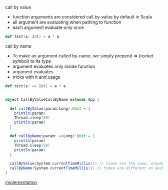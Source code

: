 call by value
- function arguments are considered call by-value by default in Scala
- all argument are evaluating when pathing to function
- each argument evaluate only once

```scala
def test(a: Int) = a * a
```

call by name
- To make an argument called by-name, we simply prepend => (rocket symbol) to its type
- argument evaluates only inside function
- argument evaluates
- tricks with it and usage

```scala
def test(a: => Int) = a * a
```

```scala

object CallByValueCallByName extends App {

  def callByValue(param:Long):Unit = {
    println(param)
    Thread.sleep(50)
    println(param)
  }

  def callByName(param: =>Long):Unit = {
    println(param)
    Thread.sleep(50)
    println(param)
  }

  callByValue(System.currentTimeMillis()) // times are the same, argument evaluates once you pass it to function
  callByName(System.currentTimeMillis()) // times are different on each call because argument evaluated on each call
}

```

[implementation](../../lectures/basics/CallByValueCallByName.scala)